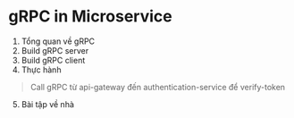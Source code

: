 # gRPC in Microservice
1. Tổng quan về gRPC
2. Build gRPC server
3. Build gRPC client
4. Thực hành
  > Call gRPC từ api-gateway đến authentication-service để verify-token
5. Bài tập về nhà